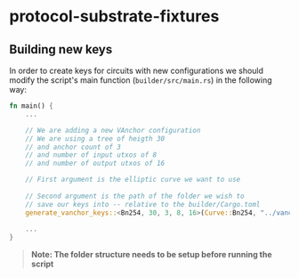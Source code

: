 # protocol-substrate-fixtures

## Building new keys
In order to create keys for circuits with new configurations we should modify the script's main function (`builder/src/main.rs`) in the following way:
```rust
fn main() {
    ...

    // We are adding a new VAnchor configuration
    // We are using a tree of heigth 30
    // and anchor count of 3
    // and number of input utxos of 8
    // and number of output utxos of 16

    // First argument is the elliptic curve we want to use
    
    // Second argument is the path of the folder we wish to
    // save our keys into -- relative to the builder/Cargo.toml
    generate_vanchor_keys::<Bn254, 30, 3, 8, 16>(Curve::Bn254, "../vanchor/bn254/x5");
    
    ...
}
```
> **Note: The folder structure needs to be setup before running the script**